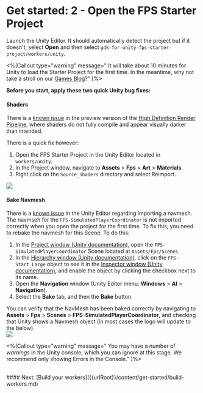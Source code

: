 # Get started: 2 - Open the FPS Starter Project

Launch the Unity Editor. It should automatically detect the project but if it doesn't, select **Open** and then select `gdk-for-unity-fps-starter-project/workers/unity`.

<%(Callout type="warning" message="
It will take about 10 minutes for Unity to load the Starter Project for the first time. In the meantime, 
why not take a stroll on our [Games Blog](https://improbable.io/games/blog)?" )%>

**Before you start, apply these two quick Unity bug fixes:**

#### Shaders
There is a [known issue]({{urlRoot}}/known-issues) in the preview version of the [High Definition Render Pipeline](https://blogs.unity3d.com/2018/03/16/the-high-definition-render-pipeline-focused-on-visual-quality/), where shaders do not fully compile and appear visually darker than intended.

There is a quick fix however:

1. Open the FPS Starter Project in the Unity Editor located in `workers/unity`.
1. In the Project window, navigate to **Assets** > **Fps** > **Art** > **Materials**.
1. Right click on the `Source_Shaders` directory and select Reimport.

<img src="{{assetRoot}}assets/shader-fix.png" style="margin: 0 auto; display: block;" />

#### Bake Navmesh
There is a [known issue]({{urlRoot}}/known-issues) in the Unity Editor regarding importing a navmesh. The navmseh for the `FPS-SimulatedPlayerCoordinator` is not imported correctly when you open the project for the first time. To fix this, you need to rebake the navmesh for this Scene. To do this:

1. In the [Project window (Unity documentation)](https://docs.unity3d.com/Manual/ProjectView.html), open the `FPS-SimulatedPlayerCoordinator` Scene located at `Assets/Fps/Scenes`.
1. In the [Hierarchy window (Unity documentation)](https://docs.unity3d.com/Manual/Hierarchy.html), click on the `FPS-Start_Large` object to see it in the [Inspector window (Unity documentation)](https://docs.unity3d.com/Manual/UsingTheInspector.html), and enable the object by clicking the checkbox next to its name.
1. Open the **Navigation** window (Unity Editor menu: **Windows** > **AI** > **Navigation**).
1. Select the **Bake** tab, and then the **Bake** button.

You can verify that the NavMesh has been baked correctly by navigating to **Assets** > **Fps** > **Scenes** > **FPS-SimulatedPlayerCoordinator**, and checking that Unity shows a Navmesh object (in most cases the logo will update to the below).
<img src="{{assetRoot}}assets/navmesh-fixed.png" style="margin: 0 auto; display: block;" />

<%(Callout type="warning" message="
You may have a number of _warnings_ in the Unity console, which you can ignore at this stage. We recommend only showing Errors in the Console." )%>

<br/>
#### Next: [Build your workers]({{urlRoot}}/content/get-started/build-workers.md)

